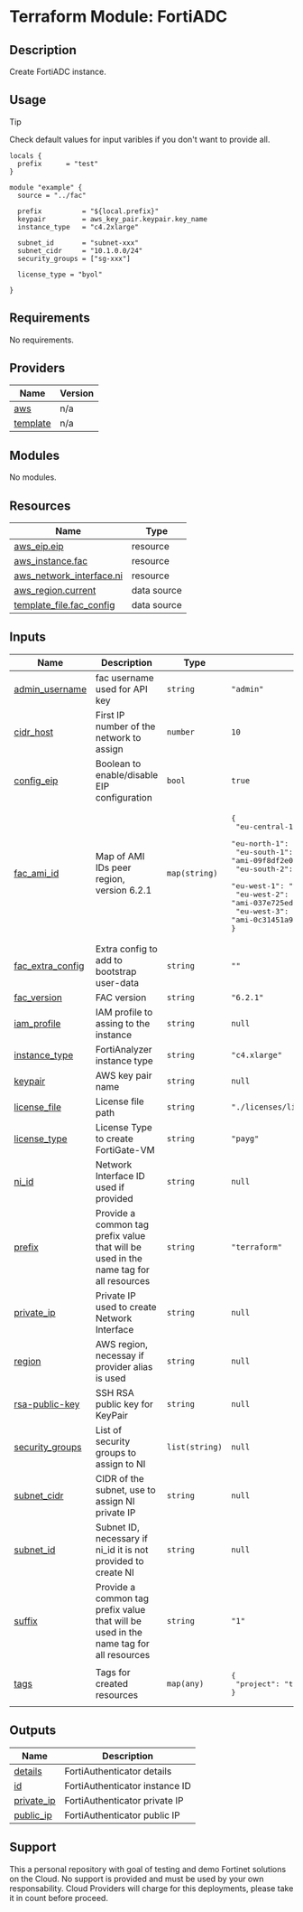 # Terraform Module: FortiADC

## Description

Create FortiADC instance.

## Usage

> [!TIP]
> Check default values for input varibles if you don't want to provide all.

```hcl
locals {
  prefix      = "test"
}

module "example" {
  source = "../fac"

  prefix          = "${local.prefix}"
  keypair         = aws_key_pair.keypair.key_name
  instance_type   = "c4.2xlarge"

  subnet_id       = "subnet-xxx"
  subnet_cidr     = "10.1.0.0/24"
  security_groups = ["sg-xxx"]

  license_type = "byol"

}
```

<!-- BEGIN_TF_DOCS -->
## Requirements

No requirements.

## Providers

| Name | Version |
|------|---------|
| <a name="provider_aws"></a> [aws](#provider\_aws) | n/a |
| <a name="provider_template"></a> [template](#provider\_template) | n/a |

## Modules

No modules.

## Resources

| Name | Type |
|------|------|
| [aws_eip.eip](https://registry.terraform.io/providers/hashicorp/aws/latest/docs/resources/eip) | resource |
| [aws_instance.fac](https://registry.terraform.io/providers/hashicorp/aws/latest/docs/resources/instance) | resource |
| [aws_network_interface.ni](https://registry.terraform.io/providers/hashicorp/aws/latest/docs/resources/network_interface) | resource |
| [aws_region.current](https://registry.terraform.io/providers/hashicorp/aws/latest/docs/data-sources/region) | data source |
| [template_file.fac_config](https://registry.terraform.io/providers/hashicorp/template/latest/docs/data-sources/file) | data source |

## Inputs

| Name | Description | Type | Default | Required |
|------|-------------|------|---------|:--------:|
| <a name="input_admin_username"></a> [admin\_username](#input\_admin\_username) | fac username used for API key | `string` | `"admin"` | no |
| <a name="input_cidr_host"></a> [cidr\_host](#input\_cidr\_host) | First IP number of the network to assign | `number` | `10` | no |
| <a name="input_config_eip"></a> [config\_eip](#input\_config\_eip) | Boolean to enable/disable EIP configuration | `bool` | `true` | no |
| <a name="input_fac_ami_id"></a> [fac\_ami\_id](#input\_fac\_ami\_id) | Map of AMI IDs peer region, version 6.2.1 | `map(string)` | <pre>{<br>  "eu-central-1": "ami-0783e89cad5ef71f9",<br>  "eu-north-1": "ami-0909de6351735a4da",<br>  "eu-south-1": "ami-09f8df2e0da94a587",<br>  "eu-south-2": "ami-0a7c47f369c1cf374",<br>  "eu-west-1": "ami-025cad1c66ca4834a",<br>  "eu-west-2": "ami-037e725edf43ddd8e",<br>  "eu-west-3": "ami-0c31451a94fa4787b"<br>}</pre> | no |
| <a name="input_fac_extra_config"></a> [fac\_extra\_config](#input\_fac\_extra\_config) | Extra config to add to bootstrap user-data | `string` | `""` | no |
| <a name="input_fac_version"></a> [fac\_version](#input\_fac\_version) | FAC version | `string` | `"6.2.1"` | no |
| <a name="input_iam_profile"></a> [iam\_profile](#input\_iam\_profile) | IAM profile to assing to the instance | `string` | `null` | no |
| <a name="input_instance_type"></a> [instance\_type](#input\_instance\_type) | FortiAnalyzer instance type | `string` | `"c4.xlarge"` | no |
| <a name="input_keypair"></a> [keypair](#input\_keypair) | AWS key pair name | `string` | `null` | no |
| <a name="input_license_file"></a> [license\_file](#input\_license\_file) | License file path | `string` | `"./licenses/licenseFAC.lic"` | no |
| <a name="input_license_type"></a> [license\_type](#input\_license\_type) | License Type to create FortiGate-VM | `string` | `"payg"` | no |
| <a name="input_ni_id"></a> [ni\_id](#input\_ni\_id) | Network Interface ID used if provided | `string` | `null` | no |
| <a name="input_prefix"></a> [prefix](#input\_prefix) | Provide a common tag prefix value that will be used in the name tag for all resources | `string` | `"terraform"` | no |
| <a name="input_private_ip"></a> [private\_ip](#input\_private\_ip) | Private IP used to create Network Interface | `string` | `null` | no |
| <a name="input_region"></a> [region](#input\_region) | AWS region, necessay if provider alias is used | `string` | `null` | no |
| <a name="input_rsa-public-key"></a> [rsa-public-key](#input\_rsa-public-key) | SSH RSA public key for KeyPair | `string` | `null` | no |
| <a name="input_security_groups"></a> [security\_groups](#input\_security\_groups) | List of security groups to assign to NI | `list(string)` | `null` | no |
| <a name="input_subnet_cidr"></a> [subnet\_cidr](#input\_subnet\_cidr) | CIDR of the subnet, use to assign NI private IP | `string` | `null` | no |
| <a name="input_subnet_id"></a> [subnet\_id](#input\_subnet\_id) | Subnet ID, necessary if ni\_id it is not provided to create NI | `string` | `null` | no |
| <a name="input_suffix"></a> [suffix](#input\_suffix) | Provide a common tag prefix value that will be used in the name tag for all resources | `string` | `"1"` | no |
| <a name="input_tags"></a> [tags](#input\_tags) | Tags for created resources | `map(any)` | <pre>{<br>  "project": "terraform"<br>}</pre> | no |

## Outputs

| Name | Description |
|------|-------------|
| <a name="output_details"></a> [details](#output\_details) | FortiAuthenticator details |
| <a name="output_id"></a> [id](#output\_id) | FortiAuthenticator instance ID |
| <a name="output_private_ip"></a> [private\_ip](#output\_private\_ip) | FortiAuthenticator private IP |
| <a name="output_public_ip"></a> [public\_ip](#output\_public\_ip) | FortiAuthenticator public IP |
<!-- END_TF_DOCS -->

## Support
This a personal repository with goal of testing and demo Fortinet solutions on the Cloud. No support is provided and must be used by your own responsability. Cloud Providers will charge for this deployments, please take it in count before proceed.